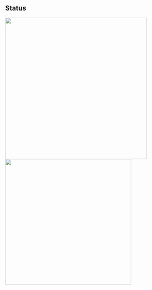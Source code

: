 ## Status
<img src="https://github-readme-stats.vercel.app/api?username=h4n0sh1&count_private=true&theme=chartreuse-dark" width="450" /> 
<img src="https://github-readme-stats.vercel.app/api/top-langs/?username=h4n0sh1&layout=compact&theme=chartreuse-dark" width="400" />
